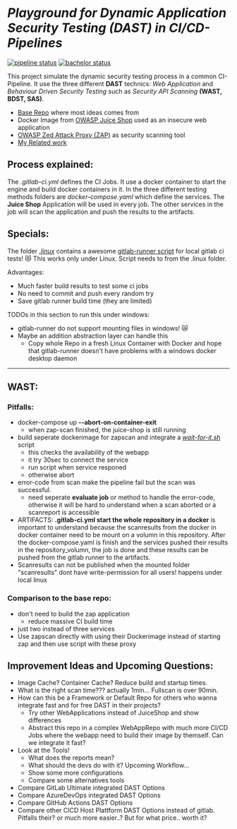 # ***Playground for Dynamic Application Security Testing (DAST) in CI/CD-Pipelines***
[![pipeline status](https://gitlab.com/dymi/ci-sec/badges/master/pipeline.svg)](https://gitlab.com/dymi/ci-sec/-/commits/master)
[![bachelor status](https://img.shields.io/badge/bachelor-pending-lightgrey)](https://gitlab.com/dymi/transferleistungen/-/tree/master)

This project simulate the dynamic security testing process in a common CI-Pipeline.
It use the three different **DAST** technics: *Web Application* and *Behaviour Driven Security Testing* such as *Security API Scanning* **(WAST, BDST, SAS)**.
* [Base Repo](https://gitlab.com/rvbuijtenen/continuous-security/-/tree/master) where most ideas comes from
* Docker Image from [OWASP Juice Shop](https://github.com/juice-shop/juice-shop) used as an insecure web application
* [OWASP Zed Attack Proxy (ZAP)](https://github.com/zaproxy/zaproxy) as security scanning tool
* [My Related work](https://gitlab.com/dymi/transferleistungen/-/tree/master)

## Process explained:
The *.gitlab-ci.yml* defines the CI Jobs. It use a docker container to start the engine and build docker containers in it. In the three different testing methods folders are *docker-compose.yaml* which define the services. The **Juice Shop** Application will be used in every job. The other services in the job will scan the application and push the results to the artifacts.

## Specials:
The folder [*.linux*](.linux) contains a awesome [gitlab-runner script](.linux/run-local-gitlab-runner.sh) for local gitlab ci tests! :heart_eyes_cat:
This works only under Linux. Script needs to from the .linux folder.

Advantages:
* Much faster build results to test some ci jobs
* No need to commit and push every random try
* Save gitlab runner build time (they are limited)

TODOs in this section to run this under windows:
* gitlab-runner do not support mounting files in windows! :crying_cat_face:
* Maybe an addition abstraction layer can handle this
  * Copy whole Repo in a fresh Linux Container with Docker and hope that gitlab-runner doesn't have problems with a windows docker desktop daemon
___
## WAST:

### Pitfalls:

* docker-compose up **--abort-on-container-exit**
  * when zap-scan finished, the juice-shop is still running
* build seperate dockerimage for zapscan and integrate a *[wait-for-it.sh](https://github.com/vishnubob/wait-for-it)* script
  * this checks the availability of the webapp
  * it try 30sec to connect the service
  * run script when service responed
  * otherwise abort
* error-code from scan make the pipeline fail but the scan was successful.
  * need seperate **evaluate job** or method to handle the error-code, otherwise it will be hard to understand when a scan aborted or a scanreport is accessible 
* ARTIFACTS: **.gitlab-ci.yml start the whole repository in a docker** is important to understand because the scanresults from the docker in docker container need to be mount on a volumn in this repository. After the docker-compose.yaml is finish and the services pushed their results in the repository_volumn, the job is done and these results can be pushed from the gitlab runner to the artifacts.
* Scanresults can not be published when the mounted folder "scanresults" dont have write-permission for all users! happens under local linux

### Comparison to the base repo:
* don't need to build the zap application
  * reduce massive CI build time
* just two instead of three services
* Use zapscan directly with using their Dockerimage instead of starting zap and then use script with these proxy 

## Improvement Ideas and Upcoming Questions:
* Image Cache? Container Cache? Reduce build and startup times. 
* What is the right scan time??? actually 1min... Fullscan is over 90min.
* How can this be a Framework or Default Repo for others who wanna integrate fast and for free DAST in their projects? 
  * Try other WebApplications instead of JuiceShop and show differences
  * Abstract this repo in a complex WebAppRepo with much more CI/CD Jobs where the webapp need to build their image by themself. Can we integrate it fast? 
* Look at the Tools!
  * What does the reports mean?
  * What should the devs do with it? Upcoming Workflow...
  * Show some more configurations
  * Compare some alternatives tools
* Compare GitLab Ultimate integrated DAST Options
* Compare AzureDevOps integrated DAST Options
* Compare GitHub Actions DAST Options
* Compare other CICD Host Plattform DAST Options instead of gitlab. Pitfalls their? or much more easier..? But for what price.. worth it?
